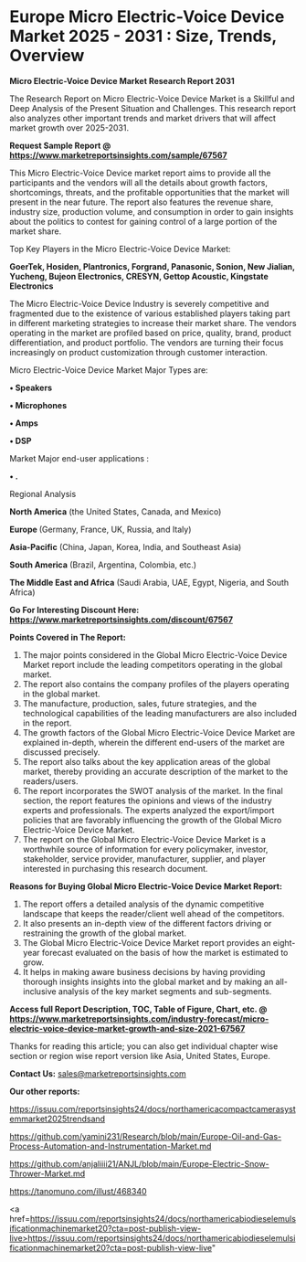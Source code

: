 # Europe Micro Electric-Voice Device Market 2025 - 2031 : Size, Trends, Overview

<strong>Micro Electric-Voice Device Market Research Report 2031</strong>

The Research Report on Micro Electric-Voice Device Market is a Skillful and Deep Analysis of the Present Situation and Challenges. This research report also analyzes other important trends and market drivers that will affect market growth over 2025-2031.

<strong>Request Sample Report @ <a href=https://www.marketreportsinsights.com/sample/67567>https://www.marketreportsinsights.com/sample/67567</a></strong>

This Micro Electric-Voice Device market report aims to provide all the participants and the vendors will all the details about growth factors, shortcomings, threats, and the profitable opportunities that the market will present in the near future. The report also features the revenue share, industry size, production volume, and consumption in order to gain insights about the politics to contest for gaining control of a large portion of the market share.

Top Key Players in the Micro Electric-Voice Device Market:

<strong>GoerTek, Hosiden, Plantronics, Forgrand, Panasonic, Sonion, New Jialian, Yucheng, Bujeon Electronics, CRESYN, Gettop Acoustic, Kingstate Electronics</strong>

The Micro Electric-Voice Device Industry is severely competitive and fragmented due to the existence of various established players taking part in different marketing strategies to increase their market share. The vendors operating in the market are profiled based on price, quality, brand, product differentiation, and product portfolio. The vendors are turning their focus increasingly on product customization through customer interaction.

Micro Electric-Voice Device Market Major Types are:

<strong>• Speakers

• Microphones

• Amps

• DSP</strong>

Market Major end-user applications :

<strong>• .</strong>

Regional Analysis

</u><strong><b>North America</b></strong> (the United States, Canada, and Mexico)

<strong><b>Europe </b></strong>(Germany, France, UK, Russia, and Italy)

<strong><b>Asia-Pacific</b></strong> (China, Japan, Korea, India, and Southeast Asia)

<strong><b>South America</b></strong> (Brazil, Argentina, Colombia, etc.)

<strong><b>The Middle East and Africa</b></strong> (Saudi Arabia, UAE, Egypt, Nigeria, and South Africa)

<strong>Go For Interesting Discount Here: <a href=https://www.marketreportsinsights.com/discount/67567>https://www.marketreportsinsights.com/discount/67567</a></strong>

<strong>Points Covered in The Report:</strong>
<ol>
  <li>The major points considered in the Global Micro Electric-Voice Device Market report include the leading competitors operating in the global market.</li>
  <li>The report also contains the company profiles of the players operating in the global market.</li>
  <li>The manufacture, production, sales, future strategies, and the technological capabilities of the leading manufacturers are also included in the report.</li>
  <li>The growth factors of the Global Micro Electric-Voice Device Market are explained in-depth, wherein the different end-users of the market are discussed precisely.</li>
  <li>The report also talks about the key application areas of the global market, thereby providing an accurate description of the market to the readers/users.</li>
  <li>The report incorporates the SWOT analysis of the market. In the final section, the report features the opinions and views of the industry experts and professionals. The experts analyzed the export/import policies that are favorably influencing the growth of the Global Micro Electric-Voice Device Market.</li>
  <li>The report on the Global Micro Electric-Voice Device Market is a worthwhile source of information for every policymaker, investor, stakeholder, service provider, manufacturer, supplier, and player interested in purchasing this research document.</li>
</ol>
<strong>Reasons for Buying Global Micro Electric-Voice Device Market Report:</strong>

<ol>
  <li>The report offers a detailed analysis of the dynamic competitive landscape that keeps the reader/client well ahead of the competitors.</li>
  <li>It also presents an in-depth view of the different factors driving or restraining the growth of the global market.</li>
  <li>The Global Micro Electric-Voice Device Market report provides an eight-year forecast evaluated on the basis of how the market is estimated to grow.</li>
  <li>It helps in making aware business decisions by having providing thorough insights insights into the global market and by making an all-inclusive analysis of the key market segments and sub-segments.</li>
</ol>
<strong>Access full Report Description, TOC, Table of Figure, Chart, etc. @ <a href=https://www.marketreportsinsights.com/industry-forecast/micro-electric-voice-device-market-growth-and-size-2021-67567>https://www.marketreportsinsights.com/industry-forecast/micro-electric-voice-device-market-growth-and-size-2021-67567</a></strong>


Thanks for reading this article; you can also get individual chapter wise section or region wise report version like Asia, United States, Europe.

<strong>Contact Us:</strong>
sales@marketreportsinsights.com

<strong>Our other reports:</strong>

<a href=https://issuu.com/reportsinsights24/docs/northamericacompactcamerasystemmarket2025trendsand>https://issuu.com/reportsinsights24/docs/northamericacompactcamerasystemmarket2025trendsand</a>

<a href=https://github.com/yamini231/Research/blob/main/Europe-Oil-and-Gas-Process-Automation-and-Instrumentation-Market.md>https://github.com/yamini231/Research/blob/main/Europe-Oil-and-Gas-Process-Automation-and-Instrumentation-Market.md</a>

<a href=https://github.com/anjaliiii21/ANJL/blob/main/Europe-Electric-Snow-Thrower-Market.md>https://github.com/anjaliiii21/ANJL/blob/main/Europe-Electric-Snow-Thrower-Market.md</a>

<a href=https://tanomuno.com/illust/468340>https://tanomuno.com/illust/468340</a>

<a href=https://issuu.com/reportsinsights24/docs/northamericabiodieselemulsificationmachinemarket20?cta=post-publish-view-live>https://issuu.com/reportsinsights24/docs/northamericabiodieselemulsificationmachinemarket20?cta=post-publish-view-live</a>"
